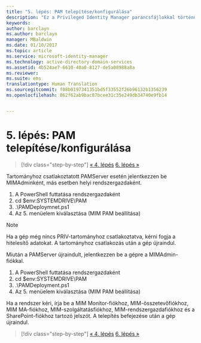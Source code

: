 ```yaml
---
title: "5. lépés: PAM telepítése/konfigurálása"
description: "Ez a Privileged Identity Manager parancsfájlokkal történő konfigurálásának 5. lépése, amely a PAM kiszolgáló üzembe helyezését részletezi."
keywords: 
author: barclayn
ms.author: barclayn
manager: MBaldwin
ms.date: 01/10/2017
ms.topic: article
ms.service: microsoft-identity-manager
ms.technology: active-directory-domain-services
ms.assetid: 4b524ae7-6610-40a0-8127-de5a08988a8a
ms.reviewer: 
ms.suite: ems
translationtype: Human Translation
ms.sourcegitcommit: f08b0197341351bd5f33552f26b96132b1356239
ms.openlocfilehash: 862f62ab9bac87bcee31c35e249db34740e9fb14


---
```

# <a name="step-5-installingconfiguring-pam"></a>5. lépés: PAM telepítése/konfigurálása

>[!div class="step-by-step"]
[« 4. lépés](sp1-step4-configuring-sharepoint.md)
[6. lépés »](sp1-step6-setup-pam-trust.md)

Tartományhoz csatlakoztatott PAMServer esetén jelentkezzen be MIMAdminként, más esetben helyi rendszergazdaként.
1. A PowerShell futtatása rendszergazdaként
2. cd $env:SYSTEMDRIVE\PAM
3. .\PAMDeploymnet.ps1
4. Az 5. menüelem kiválasztása (MIM PAM beállítása)

>[!NOTE]
>Ha a gép még nincs PRIV-tartományhoz csatlakoztatva, kérni fogja a hitelesítő adatokat. A tartományhoz csatlakozás után a gép újraindul.

Miután a PAMServer újraindult, jelentkezzen be a gépre a MIMAdmin-fiókkal.

1. A PowerShell futtatása rendszergazdaként
2. cd $env:SYSTEMDRIVE\PAM
3. .\PAMDeployment.ps1
4. Az 5. menüelem kiválasztása (MIM PAM beállítása)

  Ha a rendszer kéri, írja be a MIM Monitor-fiókhoz, MIM-összetevőfiókhoz, MIM MA-fiókhoz, MIM-szolgáltatásfiókhoz, MIM-rendszergazdafiókhoz és a SharePoint-fiókhoz tartozó jelszót.
  A telepítés befejezése után a gép újraindul.

>[!div class="step-by-step"]
[« 4. lépés](sp1-step4-configuring-sharepoint.md)
[6. lépés »](sp1-step6-setup-pam-trust.md)



<!--HONumber=Jan17_HO2-->


